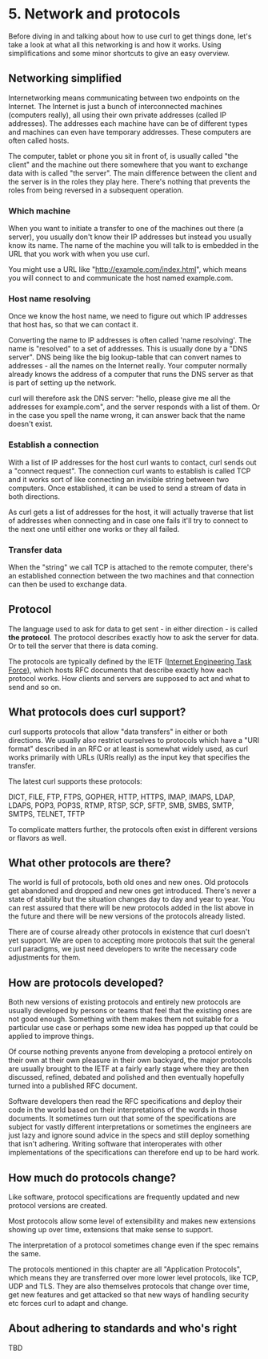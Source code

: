 # 5. Network and protocols

Before diving in and talking about how to use curl to get things done, let's
take a look at what all this networking is and how it works. Using
simplifications and some minor shortcuts to give an easy overview.

## Networking simplified

Internetworking means communicating between two endpoints on the Internet. The
Internet is just a bunch of interconnected machines (computers really), all
using their own private addresses (called IP addresses). The addresses each
machine have can be of different types and machines can even have temporary
addresses. These computers are often called hosts.

The computer, tablet or phone you sit in front of, is usually called "the
client" and the machine out there somewhere that you want to exchange data
with is called "the server". The main difference between the client and the
server is in the roles they play here. There's nothing that prevents the roles
from being reversed in a subsequent operation.

### Which machine

When you want to initiate a transfer to one of the machines out there (a
server), you usually don't know their IP addresses but instead you usually
know its name. The name of the machine you will talk to is embedded in the URL
that you work with when you use curl.

You might use a URL like "http://example.com/index.html", which means you will
connect to and communicate the host named example.com.

### Host name resolving

Once we know the host name, we need to figure out which IP addresses that host
has, so that we can contact it.

Converting the name to IP addresses is often called 'name resolving'. The name
is "resolved" to a set of addresses. This is usually done by a "DNS
server". DNS being like the big lookup-table that can convert names to
addresses - all the names on the Internet really. Your computer normally
already knows the address of a computer that runs the DNS server as that is
part of setting up the network.

curl will therefore ask the DNS server: "hello, please give me all the
addresses for example.com", and the server responds with a list of them. Or in
the case you spell the name wrong, it can answer back that the name doesn't
exist.

### Establish a connection

With a list of IP addresses for the host curl wants to contact, curl sends out
a "connect request". The connection curl wants to establish is called TCP and
it works sort of like connecting an invisible string between two
computers. Once established, it can be used to send a stream of data in both
directions.

As curl gets a list of addresses for the host, it will actually traverse that
list of addresses when connecting and in case one fails it'll try to connect
to the next one until either one works or they all failed.

### Transfer data

When the "string" we call TCP is attached to the remote computer, there's an
established connection between the two machines and that connection can then
be used to exchange data.

## Protocol

The language used to ask for data to get sent - in either direction - is
called **the protocol**. The protocol describes exactly how to ask the server
for data. Or to tell the server that there is data coming.

The protocols are typically defined by the IETF ([Internet Engineering Task
Force](http://www.ietf.org)), which hosts RFC documents that describe exactly
how each protocol works. How clients and servers are supposed to act and what
to send and so on.

## What protocols does curl support?

curl supports protocols that allow "data transfers" in either or both
directions. We usually also restrict ourselves to protocols which have a "URI
format" described in an RFC or at least is somewhat widely used, as curl works
primarily with URLs (URIs really) as the input key that specifies the
transfer.

The latest curl supports these protocols:

DICT, FILE, FTP, FTPS, GOPHER, HTTP, HTTPS, IMAP, IMAPS, LDAP, LDAPS, POP3,
POP3S, RTMP, RTSP, SCP, SFTP, SMB, SMBS, SMTP, SMTPS, TELNET, TFTP

To complicate matters further, the protocols often exist in different versions
or flavors as well.

## What other protocols are there?

The world is full of protocols, both old ones and new ones. Old protocols get
abandoned and dropped and new ones get introduced. There's never a state of
stability but the situation changes day to day and year to year. You can rest
assured that there will be new protocols added in the list above in the future
and there will be new versions of the protocols already listed.

There are of course already other protocols in existence that curl doesn't yet
support. We are open to accepting more protocols that suit the general curl
paradigms, we just need developers to write the necessary code adjustments for
them.

## How are protocols developed?

Both new versions of existing protocols and entirely new protocols are usually
developed by persons or teams that feel that the existing ones are not good
enough. Something with them makes them not suitable for a particular use case
or perhaps some new idea has popped up that could be applied to improve
things.

Of course nothing prevents anyone from developing a protocol entirely on their
own at their own pleasure in their own backyard, the major protocols are
usually brought to the IETF at a fairly early stage where they are then
discussed, refined, debated and polished and then eventually hopefully turned
into a published RFC document.

Software developers then read the RFC specifications and deploy their code in
the world based on their interpretations of the words in those documents. It
sometimes turn out that some of the specifications are subject for vastly
different interpretations or sometimes the engineers are just lazy and ignore
sound advice in the specs and still deploy something that isn't adhering.
Writing software that interoperates with other implementations of the
specifications can therefore end up to be hard work.

## How much do protocols change?

Like software, protocol specifications are frequently updated and new protocol
versions are created.

Most protocols allow some level of extensibility and makes new extensions
showing up over time, extensions that make sense to support.

The interpretation of a protocol sometimes change even if the spec remains the
same.

The protocols mentioned in this chapter are all "Application Protocols", which
means they are transferred over more lower level protocols, like TCP, UDP and
TLS. They are also themselves protocols that change over time, get new
features and get attacked so that new ways of handling security etc forces
curl to adapt and change.

## About adhering to standards and who's right

TBD
